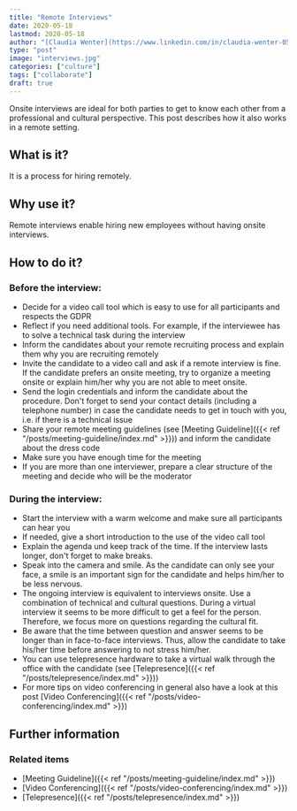 ```yaml
---
title: "Remote Interviews"
date: 2020-05-18
lastmod: 2020-05-18
author: "[Claudia Wenter](https://www.linkedin.com/in/claudia-wenter-059306139/)"
type: "post"
image: "interviews.jpg"
categories: ["culture"]
tags: ["collaborate"]
draft: true
---
```


Onsite interviews are ideal for both parties to get to know each other from a professional and cultural perspective. This post describes how it also works in a remote setting.

<!--more-->

## What is it?

It is a process for hiring remotely.

## Why use it?

Remote interviews enable hiring new employees without having onsite interviews.

## How to do it?

### Before the interview:

* Decide for a video call tool which is easy to use for all participants and respects the GDPR
* Reflect if you need additional tools. For example, if the interviewee has to solve a technical task during the interview
* Inform the candidates about your remote recruiting process and explain them why you are recruiting remotely
* Invite the candidate to a video call and ask if a remote interview is fine. If the candidate prefers an onsite meeting, try to organize a meeting onsite or explain him/her why you are not able to meet onsite.
* Send the login credentials and inform the candidate about the procedure. Don't forget to send your contact details (including a telephone number) in case the candidate needs to get in touch with you, i.e. if there is a technical issue
* Share your remote meeting guidelines (see [Meeting Guideline]({{< ref "/posts/meeting-guideline/index.md" >}})) and inform the
candidate about the dress code
* Make sure you have enough time for the meeting
* If you are more than one interviewer, prepare a clear structure of the meeting and decide who will be the moderator

### During the interview:

* Start the interview with a warm welcome and make sure all participants can hear you
* If needed, give a short introduction to the use of the video call tool
* Explain the agenda und keep track of the time. If the interview lasts longer, don't forget to make breaks.
* Speak into the camera and smile. As the candidate can only see your face, a smile is an important sign for the candidate and helps him/her to be less nervous.
* The ongoing interview is equivalent to interviews onsite. Use a combination of technical and cultural questions. During a virtual interview it seems to be more difficult to get a feel for the person. Therefore, we focus more on questions regarding the cultural fit.
* Be aware that the time between question and answer seems to be longer than in face-to-face interviews. Thus, allow the candidate to take his/her time before answering to not stress him/her.
* You can use telepresence hardware to take a virtual walk through the office with the candidate (see [Telepresence]({{< ref "/posts/telepresence/index.md" >}}))
* For more tips on video conferencing in general also have a look at this post [Video Conferencing]({{< ref "/posts/video-conferencing/index.md" >}})

## Further information

### Related items

* [Meeting Guideline]({{< ref "/posts/meeting-guideline/index.md" >}})
* [Video Conferencing]({{< ref "/posts/video-conferencing/index.md" >}})
* [Telepresence]({{< ref "/posts/telepresence/index.md" >}})
